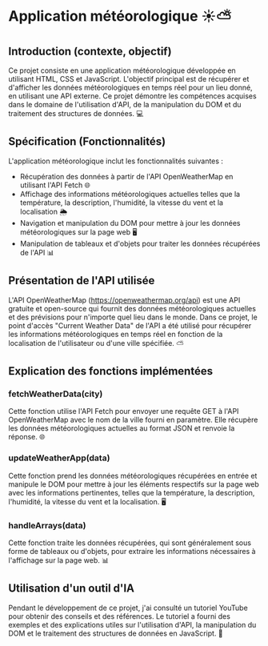 # Application météorologique ☀️⛅

## Introduction (contexte, objectif)

Ce projet consiste en une application météorologique développée en utilisant HTML, CSS et JavaScript. L'objectif principal est de récupérer et d'afficher les données météorologiques en temps réel pour un lieu donné, en utilisant une API externe. Ce projet démontre les compétences acquises dans le domaine de l'utilisation d'API, de la manipulation du DOM et du traitement des structures de données. 💻

## Spécification (Fonctionnalités)

L'application météorologique inclut les fonctionnalités suivantes :

- Récupération des données à partir de l'API OpenWeatherMap en utilisant l'API Fetch 🌐
- Affichage des informations météorologiques actuelles telles que la température, la description, l'humidité, la vitesse du vent et la localisation 🌦️
- Navigation et manipulation du DOM pour mettre à jour les données météorologiques sur la page web 🖥️
- Manipulation de tableaux et d'objets pour traiter les données récupérées de l'API 📊

## Présentation de l'API utilisée

L'API OpenWeatherMap (https://openweathermap.org/api) est une API gratuite et open-source qui fournit des données météorologiques actuelles et des prévisions pour n'importe quel lieu dans le monde. Dans ce projet, le point d'accès "Current Weather Data" de l'API a été utilisé pour récupérer les informations météorologiques en temps réel en fonction de la localisation de l'utilisateur ou d'une ville spécifiée. ⛅

## Explication des fonctions implémentées

### fetchWeatherData(city)

Cette fonction utilise l'API Fetch pour envoyer une requête GET à l'API OpenWeatherMap avec le nom de la ville fourni en paramètre. Elle récupère les données météorologiques actuelles au format JSON et renvoie la réponse. 🌐

### updateWeatherApp(data)

Cette fonction prend les données météorologiques récupérées en entrée et manipule le DOM pour mettre à jour les éléments respectifs sur la page web avec les informations pertinentes, telles que la température, la description, l'humidité, la vitesse du vent et la localisation. 🖥️

### handleArrays(data)

Cette fonction traite les données récupérées, qui sont généralement sous forme de tableaux ou d'objets, pour extraire les informations nécessaires à l'affichage sur la page web. 📊

## Utilisation d'un outil d'IA

Pendant le développement de ce projet, j'ai consulté un tutoriel YouTube pour obtenir des conseils et des références. Le tutoriel a fourni des exemples et des explications utiles sur l'utilisation d'API, la manipulation du DOM et le traitement des structures de données en JavaScript. 🤖

